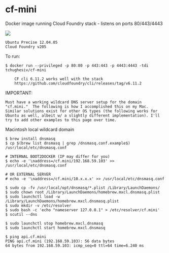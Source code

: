 # cf-mini
Docker image running Cloud Foundry stack - listens on ports 80/443/4443

[![](https://badge.imagelayers.io/tchughesiv/cf-mini.svg)](https://imagelayers.io/?images=tchughesiv/cf-mini:latest 'Get your own badge on imagelayers.io')

    Ubuntu Precise 12.04.05
    Cloud Foundry v205

To run:
```shell
$ docker run --privileged -p 80:80 -p 443:443 -p 4443:4443 -tdi tchughesiv/cf-mini
```

		CF cli 6.11.2 works well with the stack
		https://github.com/cloudfoundry/cli/releases/tag/v6.11.2

IMPORTANT:

	Must have a working wildcard DNS server setup for the domain "cf.mini."  The following is how I accomplished this on my Mac.  Similar solutions exist for other OS types (the following works for Ubuntu as well, albeit w/ a slightly different implementation). I'll try to add other examples to this page over time.

Macintosh local wildcard domain
```shell
$ brew install dnsmasq
$ cp $(brew list dnsmasq | grep /dnsmasq.conf.example$) /usr/local/etc/dnsmasq.conf

# INTERNAL BOOT2DOCKER (IP may differ for you)
$ echo -e '\naddress=/cf.mini/192.168.59.103' >> /usr/local/etc/dnsmasq.conf

# OR EXTERNAL SERVER
# echo -e '\naddress=/cf.mini/10.x.x.x' >> /usr/local/etc/dnsmasq.conf

$ sudo cp -fv /usr/local/opt/dnsmasq/*.plist /Library/LaunchDaemons/
$ sudo chown root /Library/LaunchDaemons/homebrew.mxcl.dnsmasq.plist
$ sudo launchctl load -w /Library/LaunchDaemons/homebrew.mxcl.dnsmasq.plist
$ sudo mkdir -v /etc/resolver
$ sudo bash -c 'echo "nameserver 127.0.0.1" > /etc/resolver/cf.mini'
$ scutil --dns

$ sudo launchctl stop homebrew.mxcl.dnsmasq
$ sudo launchctl start homebrew.mxcl.dnsmasq

$ ping api.cf.mini
PING api.cf.mini (192.168.59.103): 56 data bytes
64 bytes from 192.168.59.103: icmp_seq=0 ttl=64 time=6.240 ms
```

